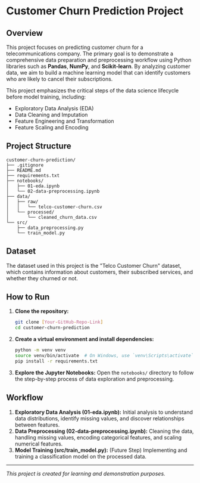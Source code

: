 # Customer Churn Prediction Project

## Overview

This project focuses on predicting customer churn for a telecommunications company. The primary goal is to demonstrate a comprehensive data preparation and preprocessing workflow using Python libraries such as **Pandas**, **NumPy**, and **Scikit-learn**. By analyzing customer data, we aim to build a machine learning model that can identify customers who are likely to cancel their subscriptions.

This project emphasizes the critical steps of the data science lifecycle before model training, including:
- Exploratory Data Analysis (EDA)
- Data Cleaning and Imputation
- Feature Engineering and Transformation
- Feature Scaling and Encoding

## Project Structure

```
customer-churn-prediction/
├── .gitignore
├── README.md
├── requirements.txt
├── notebooks/
│   ├── 01-eda.ipynb
│   └── 02-data-preprocessing.ipynb
├── data/
│   ├── raw/
│   │   └── telco-customer-churn.csv
│   └── processed/
│       └── cleaned_churn_data.csv
└── src/
    ├── data_preprocessing.py
    └── train_model.py
```

## Dataset

The dataset used in this project is the "Telco Customer Churn" dataset, which contains information about customers, their subscribed services, and whether they churned or not.

## How to Run

1.  **Clone the repository:**
    ```bash
    git clone [Your-GitHub-Repo-Link]
    cd customer-churn-prediction
    ```

2.  **Create a virtual environment and install dependencies:**
    ```bash
    python -m venv venv
    source venv/bin/activate  # On Windows, use `venv\Scripts\activate`
    pip install -r requirements.txt
    ```

3.  **Explore the Jupyter Notebooks:**
    Open the `notebooks/` directory to follow the step-by-step process of data exploration and preprocessing.

## Workflow

1.  **Exploratory Data Analysis (01-eda.ipynb):** Initial analysis to understand data distributions, identify missing values, and discover relationships between features.
2.  **Data Preprocessing (02-data-preprocessing.ipynb):** Cleaning the data, handling missing values, encoding categorical features, and scaling numerical features.
3.  **Model Training (src/train_model.py):** (Future Step) Implementing and training a classification model on the processed data.

---
*This project is created for learning and demonstration purposes.*